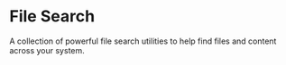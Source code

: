 # File Search

A collection of powerful file search utilities to help find files and content across your system.

